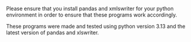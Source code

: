 Please ensure that you install pandas and xmlswriter for your python environment in order to ensure that these programs work accordingly.

These programs were made and tested using python version 3.13 and the latest version of pandas and xlswriter.
